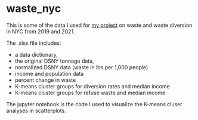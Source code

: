 # waste_nyc

This is some of the data I used for [my project](https://juliekerisel.wixsite.com/jkrsl/nyc-waste) on waste and waste diversion in NYC from 2019 and 2021. 

The .xlsx file includes: 
 * a data dictionary, 
 * the original DSNY tonnage data, 
 * normalized DSNY data (waste in lbs per 1,000 people)
 * income and population data 
 * percent change in waste 
 * K-means cluster groups for diversion rates and median income 
 * K-means cluster groups for refuse waste and median income 

The jupyter notebook is the code I used to visualize the K-means cluser analyses in scatterplots. 
